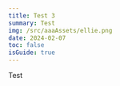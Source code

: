 ```yaml
---
title: Test 3
summary: Test
img: /src/aaaAssets/ellie.png
date: 2024-02-07
toc: false
isGuide: true
---
```

Test
